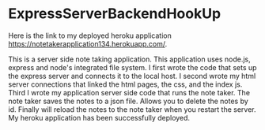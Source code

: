 # ExpressServerBackendHookUp
Here is the link to my deployed heroku application https://notetakerapplication134.herokuapp.com/.

This is a server side note taking application. This application uses node.js, express and node's integrated file system.  I first wrote the code that sets up the express server and connects it to the local host. I second wrote my html server connections that linked the html pages, the css, and the index js. Third I wrote my application server side code that runs the note taker. The note taker saves the notes to a json file. Allows you to delete the notes by id. Finally will reload the notes to the note taker when you restart the server. My heroku application has been successfully deployed.
